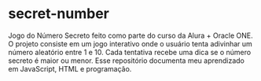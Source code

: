 # secret-number
Jogo do Número Secreto feito como parte do curso da Alura + Oracle ONE. O projeto consiste em um jogo interativo onde o usuário tenta adivinhar um número aleatório entre 1 e 10. Cada tentativa recebe uma dica se o número secreto é maior ou menor. Esse repositório documenta meu aprendizado em JavaScript, HTML e programação.
